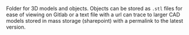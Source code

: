 Folder for 3D models and objects. Objects can be stored as `.stl` files for ease of viewing on Gitlab or a text file with a url can trace to larger CAD models stored in mass storage (sharepoint) with a permalink to the latest version.